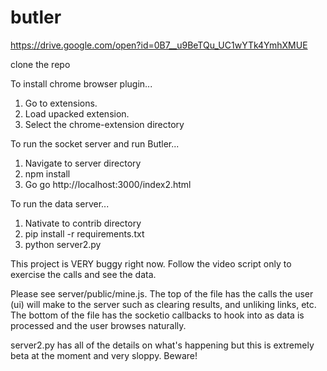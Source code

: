 # butler

https://drive.google.com/open?id=0B7__u9BeTQu_UC1wYTk4YmhXMUE

clone the repo

To install chrome browser plugin...
1. Go to extensions.
2. Load upacked extension.
3. Select the chrome-extension directory

To run the socket server and run Butler...
1. Navigate to server directory
2. npm install
3. Go go http://localhost:3000/index2.html

To run the data server...
1. Nativate to contrib directory
2. pip install -r requirements.txt
3. python server2.py

This project is VERY buggy right now.  Follow the video script only to exercise the calls and see the data.

Please see server/public/mine.js.  The top of the file has the calls the user (ui) will make to the server such as clearing results, and unliking links, etc.  The bottom of the file has the socketio callbacks to hook into as data is processed and the user browses naturally.

server2.py has all of the details on what's happening but this is extremely beta at the moment and very sloppy.  Beware!
